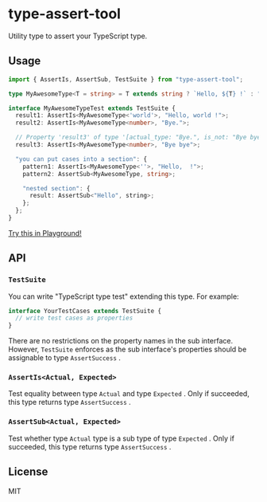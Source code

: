 # type-assert-tool

Utility type to assert your TypeScript type.

## Usage

```ts
import { AssertIs, AssertSub, TestSuite } from "type-assert-tool";

type MyAwesomeType<T = string> = T extends string ? `Hello, ${T} !` : "Bye.";

interface MyAwesomeTypeTest extends TestSuite {
  result1: AssertIs<MyAwesomeType<'world'>, "Hello, world !">;
  result2: AssertIs<MyAwesomeType<number>, "Bye.">;

  // Property 'result3' of type '[actual_type: "Bye.", is_not: "Bye bye"]' is not assignable to string index type 'AssertSuccess'.
  result3: AssertIs<MyAwesomeType<number>, "Bye bye">;

  "you can put cases into a section": {
    pattern1: AssertIs<MyAwesomeType<''>, "Hello,  !">;
    pattern2: AssertSub<MyAwesomeType, string>;

    "nested section": {
      result: AssertSub<"Hello", string>;
    };
  };
}
```

[Try this in Playground!](https://www.typescriptlang.org/play?#code/JYWwDg9gTgLgBAbzgQQM6oKawJKoDQrpYwDKArgEYEAqGqpZwMGcAvnAGZQQhwBEMAJ5gMAWgCGRWKJgQIAGz4BuAFAqhIuAFlByAO50eGasIwAeanAC8celGAA7AOYA+a3EsYAHswcATVFsYe2c4AH44AAMACQx5eQgCABIEanYAQki4AC5+ACFBDAA6ZTVHZigOcQBjFh19QxBjU1p6OG9fAI86BiYWBBU4OCg6MnkYAEZctEwcVDN6g1QjExEzAHI9aHk-dZcCPlj4xLgtqB24dL4XVSGR1DGYACZpqRhcBd0lldMzBzIQBQsPt8oUSjc1EMAPRQuAABW4Ilggjg63ujwAzOs4BAOHANCx1gBtGowMjieQAfQJuT4BWKfAIwFQlIcEBgtPpcAohT4AF1scy4Gz4JJUMAnA5xBR5CxZEEQk44I4-N58aZUTNiORqrV0OsioNhqNxhjXrN3vNFo1mmt-oDgQcuTyMNdVEa+IIIGQ4NVxA44GAyPA-ZhAuUIHBxLYMNUYMAIA4+LkBkMhmBxDAKg4poQLR9rcsmqtzOs9gcjgkCJc3Ub05nsy889rKJ8GkXbRgCHZHK53Wn+A4ehg-DG4wmkym62n0eNzS2KGZDnEEoyFb2IQPWLc2KpWEA)

## API

### `TestSuite`

You can write "TypeScript type test" extending this type. For example:

```ts
interface YourTestCases extends TestSuite {
  // write test cases as properties
}
```

There are no restrictions on the property names in the sub interface. However, `TestSuite` enforces as the sub interface's properties should be assignable to type `AssertSuccess` .

### `AssertIs<Actual, Expected>`
Test equality between type `Actual` and type `Expected` . Only if succeeded, this type returns type `AssertSuccess` .

### `AssertSub<Actual, Expected>`
Test whether type `Actual` type is a sub type of type `Expected` . Only if succeeded, this type returns type `AssertSuccess` .

## License
MIT
